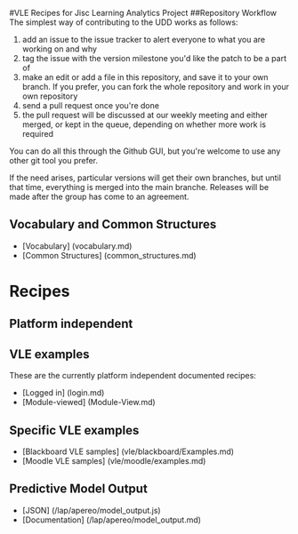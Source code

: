 #VLE Recipes for Jisc Learning Analytics Project
##Repository Workflow
The simplest way of contributing to the UDD works as follows:

1. add an issue to the issue tracker to alert everyone to what you are working on and why
2. tag the issue with the version milestone you'd like the patch to be a part of
3. make an edit or add a file in this repository, and save it to your own branch. If you prefer, you can fork the whole repository and work in your own repository
4. send a pull request once you're done
5. the pull request will be discussed at our weekly meeting and either merged, or kept in the queue, depending on whether more work is required

You can do all this through the Github GUI, but you're welcome to use any other git tool you prefer.

If the need arises, particular versions will get their own branches, but until that time, everything is merged into the main branche. Releases will be made after the group has come to an agreement.

## Vocabulary and Common Structures

* [Vocabulary] (vocabulary.md)
* [Common Structures] (common_structures.md)


# Recipes

## Platform independent

## VLE examples
These are the currently platform independent documented recipes:

* [Logged in] (login.md)
* [Module-viewed] (Module-View.md)

## Specific VLE examples
* [Blackboard VLE samples] (vle/blackboard/Examples.md)
* [Moodle VLE samples] (vle/moodle/examples.md)

## Predictive Model Output
* [JSON] (/lap/apereo/model_output.js)
* [Documentation] (/lap/apereo/model_output.md)
